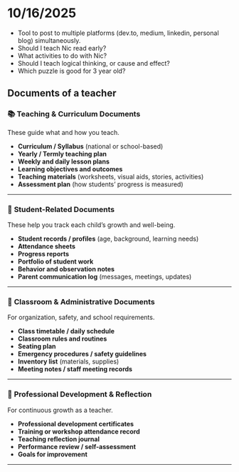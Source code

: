 # 10/16/2025

- Tool to post to multiple platforms (dev.to, medium, linkedin, personal blog) simultaneously.
- Should I teach Nic read early?
- What activities to do with Nic?
- Should I teach logical thinking, or cause and effect?
- Which puzzle is good for 3 year old?

## Documents of a teacher

### 📚 **Teaching & Curriculum Documents**

These guide what and how you teach.

- **Curriculum / Syllabus** (national or school-based)
- **Yearly / Termly teaching plan**
- **Weekly and daily lesson plans**
- **Learning objectives and outcomes**
- **Teaching materials** (worksheets, visual aids, stories, activities)
- **Assessment plan** (how students’ progress is measured)

---

### 🧒 **Student-Related Documents**

These help you track each child’s growth and well-being.

- **Student records / profiles** (age, background, learning needs)
- **Attendance sheets**
- **Progress reports**
- **Portfolio of student work**
- **Behavior and observation notes**
- **Parent communication log** (messages, meetings, updates)

---

### 🏫 **Classroom & Administrative Documents**

For organization, safety, and school requirements.

- **Class timetable / daily schedule**
- **Classroom rules and routines**
- **Seating plan**
- **Emergency procedures / safety guidelines**
- **Inventory list** (materials, supplies)
- **Meeting notes / staff meeting records**

---

### 🌱 **Professional Development & Reflection**

For continuous growth as a teacher.

- **Professional development certificates**
- **Training or workshop attendance record**
- **Teaching reflection journal**
- **Performance review / self-assessment**
- **Goals for improvement**

---
